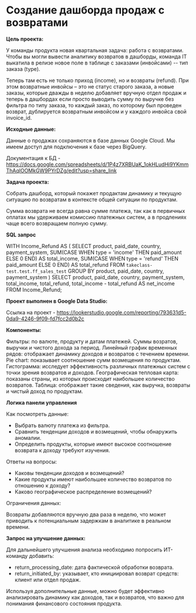 # Создание дашборда продаж с возвратами

**Цель проекта:** 

У команды продукта новая квартальная задача: работа с возвратами. Чтобы вы могли вывести аналитику возвратов в дашборды, команда IT выкатила в релизе новое поле в таблице с заказами (инвойсами) -- тип заказа (type). 

Теперь там есть не только приход (income), но и возвраты (refund). При этом возвратные инвойсы – это не статус старого заказа, а новые заказы, которые дважды в неделю добавляет вручную отдел продаж и теперь в дашбордах если просто выводить сумму по выручке без фильтра по типу заказа, то каждый заказ, по которому был проведен возврат, дублируется возвратным инвойсом и у каждого инвойса свой invoice_id.
 
**Исходные данные:**

Данные о продажах сохраняются в базе данных Google Cloud. Мы имеем доступ для подключения к базе через BigQuery.

Документация к БД - <https://docs.google.com/spreadsheets/d/1P4z7XRBUaK_1okHLudHi9YKmmThAqlOOMkGW9PYrDZg/edit?usp=share_link>

**Задача проекта:**

Cобрать дашборд, который покажет продактам динамику и текущую ситуацию по возвратам в контексте общей ситуации по продуктам. 

Сумма возврата не всегда равна сумме платежа, так как в первичных оплатах мы удерживаем комиссию платежных систем, а в продлениях чаще всего возвращаем полную сумму.

**SQL запрос**

WITH Income_Refund AS (
 SELECT
   product,
   paid_date,
   country,
   payment_system,
   SUM(CASE WHEN type = 'income' THEN paid_amount ELSE 0 END) AS total_income,
   SUM(CASE WHEN type = 'refund' THEN paid_amount ELSE 0 END) AS total_refund
 FROM `takeclass-test.test.ff_sales_test`
 GROUP BY product, paid_date, country, payment_system
)
SELECT
 product,
 paid_date,
 country,
 payment_system,
 total_income,
 total_refund,
 total_income - total_refund AS net_income
FROM Income_Refund;

**Проект выполнен в Google Data Studio:**

Ссылка на проект - <https://lookerstudio.google.com/reporting/793631d5-0da9-4246-9f09-fd7fcc2d0b2c>

**Компоненты:**

Фильтры: по валюте, продукту и датам платежей.
Суммы возратов, выручки и чистого дохода за период.
Линейный график временных рядов: отображает динамику доходов и возвратов с течением времени.
Pie chart: показывает соотношение сумм возмещения по продуктам.
Гистограмма: исследует эффективность различных платежных систем с точки зрения возвратов и доходов.
Географическая тепловая карта: показаны страны, из которых происходит наибольшее количество возвратов.
Таблица: отображает такие сведения, как выручка, возвраты и чистый доход по продуктам.

**Логика панели управления**

Как посмотреть данные:

- Выбрать валюту платежа из фильтра.
- Сравнить тенденции доходов и возмещений, чтобы обнаружить аномалии.
- Определить продукты, которые имеют высокое соотношение возврата к доходу требуют изучения.

Ответы на вопросы:

- Каковы тенденции доходов и возмещений?
- Какие продукты имеют наибольшее количество возвратов по отношению к доходу?
- Каково географическое распределение возмещений?

Ограничения данных:

Возвраты добавляются вручную два раза в неделю, что может приводить к потенциальным задержкам в аналитике в реальном времени.

**Запрос на улучшение данных:**

Для дальнейшего улучшения анализа необходимо попросить ИТ-команду добавить:

- return_processing_date: дата фактической обработки возврата.
- return_initiated_by: указывает, кто инициировал возврат средств: клиент или отдел продаж.

Используя дополнительные данные, можно будет эффективно анализировать динамику как доходов, так и возвратов, что важно для понимания финансового состояния продукта.